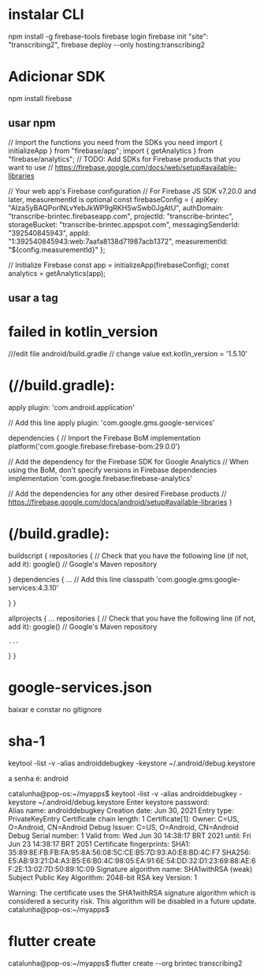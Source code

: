 # instalar CLI
npm install -g firebase-tools
firebase login
firebase init
"site": "transcribing2",
firebase deploy --only hosting:transcribing2
# Adicionar SDK
npm install firebase
## usar npm
// Import the functions you need from the SDKs you need
import { initializeApp } from "firebase/app";
import { getAnalytics } from "firebase/analytics";
// TODO: Add SDKs for Firebase products that you want to use
// https://firebase.google.com/docs/web/setup#available-libraries

// Your web app's Firebase configuration
// For Firebase JS SDK v7.20.0 and later, measurementId is optional
const firebaseConfig = {
  apiKey: "AIzaSyBAQPorlNLvYebJkWP9gRKHSwSwb0JgAtU",
  authDomain: "transcribe-brintec.firebaseapp.com",
  projectId: "transcribe-brintec",
  storageBucket: "transcribe-brintec.appspot.com",
  messagingSenderId: "392540845943",
  appId: "1:392540845943:web:7aafa8138d71987acb1372",
  measurementId: "${config.measurementId}"
};

// Initialize Firebase
const app = initializeApp(firebaseConfig);
const analytics = getAnalytics(app);

## usar a tag

<script type="module">
  // Import the functions you need from the SDKs you need
  import { initializeApp } from "https://www.gstatic.com/firebasejs/9.6.1/firebase-app.js";
  import { getAnalytics } from "https://www.gstatic.com/firebasejs/9.6.1/firebase-analytics.js";
  // TODO: Add SDKs for Firebase products that you want to use
  // https://firebase.google.com/docs/web/setup#available-libraries

  // Your web app's Firebase configuration
  // For Firebase JS SDK v7.20.0 and later, measurementId is optional
  const firebaseConfig = {
    apiKey: "AIzaSyBAQPorlNLvYebJkWP9gRKHSwSwb0JgAtU",
    authDomain: "transcribe-brintec.firebaseapp.com",
    projectId: "transcribe-brintec",
    storageBucket: "transcribe-brintec.appspot.com",
    messagingSenderId: "392540845943",
    appId: "1:392540845943:web:7aafa8138d71987acb1372",
    measurementId: "${config.measurementId}"
  };

  // Initialize Firebase
  const app = initializeApp(firebaseConfig);
  const analytics = getAnalytics(app);
</script>

# failed in kotlin_version
///edit file 
android/build.gradle
// change value
    ext.kotlin_version = '1.5.10'


# (<project>/<app-module>/build.gradle):
apply plugin: 'com.android.application'

// Add this line
apply plugin: 'com.google.gms.google-services'


dependencies {
  // Import the Firebase BoM
  implementation platform('com.google.firebase:firebase-bom:29.0.0')


  // Add the dependency for the Firebase SDK for Google Analytics
  // When using the BoM, don't specify versions in Firebase dependencies
  implementation 'com.google.firebase:firebase-analytics'


  // Add the dependencies for any other desired Firebase products
  // https://firebase.google.com/docs/android/setup#available-libraries
}

#  (<project>/build.gradle):
buildscript {
  repositories {
    // Check that you have the following line (if not, add it):
    google()  // Google's Maven repository

  }
  dependencies {
    ...
    // Add this line
    classpath 'com.google.gms:google-services:4.3.10'

  }
}

allprojects {
  ...
  repositories {
    // Check that you have the following line (if not, add it):
    google()  // Google's Maven repository

    ...
  }
}

# google-services.json
baixar e constar no gitignore

# sha-1
keytool -list -v -alias androiddebugkey -keystore ~/.android/debug.keystore

a senha é: android

catalunha@pop-os:~/myapps$ keytool -list -v -alias androiddebugkey -keystore ~/.android/debug.keystore
Enter keystore password:  
Alias name: androiddebugkey
Creation date: Jun 30, 2021
Entry type: PrivateKeyEntry
Certificate chain length: 1
Certificate[1]:
Owner: C=US, O=Android, CN=Android Debug
Issuer: C=US, O=Android, CN=Android Debug
Serial number: 1
Valid from: Wed Jun 30 14:38:17 BRT 2021 until: Fri Jun 23 14:38:17 BRT 2051
Certificate fingerprints:
	 SHA1: 35:89:8E:FB:FB:FA:95:8A:56:08:5C:CE:B5:7D:93:A0:E8:BD:4C:F7
	 SHA256: E5:AB:93:21:D4:A3:B5:E6:B0:4C:98:05:EA:91:6E:54:DD:32:D1:23:69:88:AE:6F:2E:13:02:7D:50:89:1C:09
Signature algorithm name: SHA1withRSA (weak)
Subject Public Key Algorithm: 2048-bit RSA key
Version: 1

Warning:
The certificate uses the SHA1withRSA signature algorithm which is considered a security risk. This algorithm will be disabled in a future update.
catalunha@pop-os:~/myapps$ 

# flutter create
catalunha@pop-os:~/myapps$ flutter create --org brintec transcribing2
